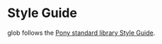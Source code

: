 # Style Guide

glob follows the [Pony standard library Style Guide](https://github.com/ponylang/ponyc/blob/main/STYLE_GUIDE.md).
